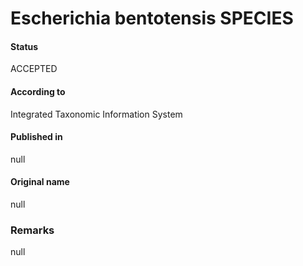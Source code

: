 # Escherichia bentotensis SPECIES

#### Status
ACCEPTED

#### According to
Integrated Taxonomic Information System

#### Published in
null

#### Original name
null

### Remarks
null